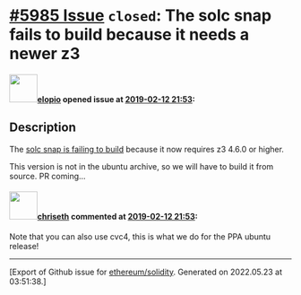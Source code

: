 # [\#5985 Issue](https://github.com/ethereum/solidity/issues/5985) `closed`: The solc snap fails to build because it needs a newer z3

#### <img src="https://avatars.githubusercontent.com/u/617831?u=b36c07f0703da3bdbef7b3a4ba7fea66ee600875&v=4" width="50">[elopio](https://github.com/elopio) opened issue at [2019-02-12 21:53](https://github.com/ethereum/solidity/issues/5985):

## Description

The [solc snap is failing to build](https://launchpadlibrarian.net/411054626/buildlog_snap_ubuntu_bionic_arm64_solidity_BUILDING.txt.gz) because it now requires z3 4.6.0 or higher.

This version is not in the ubuntu archive, so we will have to build it from source. PR coming...

#### <img src="https://avatars.githubusercontent.com/u/9073706?v=4" width="50">[chriseth](https://github.com/chriseth) commented at [2019-02-12 21:53](https://github.com/ethereum/solidity/issues/5985#issuecomment-463105676):

Note that you can also use cvc4, this is what we do for the PPA ubuntu release!


-------------------------------------------------------------------------------



[Export of Github issue for [ethereum/solidity](https://github.com/ethereum/solidity). Generated on 2022.05.23 at 03:51:38.]
